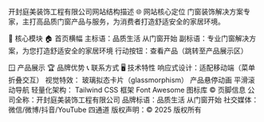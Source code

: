 开封庭美装饰工程有限公司网站结构描述
🌐 网站核心定位
门窗装饰解决方案专家，主打高品质门窗产品与服务，为消费者打造舒适安全的家居环境。

🚀 核心模块
🏠 首页横幅
主标语：品质生活 从门窗开始
副标语：专业门窗解决方案，为您打造舒适安全的家居环境
行动按钮：查看产品（跳转至产品展示区）

🪟 产品展示
🏆 品牌优势
📞 联系方式
🖥️ 技术特性
响应式设计：适配移动端（菜单折叠交互）
视觉特效：
玻璃拟态卡片（glassmorphism）
产品悬停动画
平滑滚动导航
轻量化架构：
Tailwind CSS 框架
Font Awesome 图标库
©️ 页脚信息
公司全称：开封庭美装饰工程有限公司
品牌标语：品质生活 从门窗开始
社交媒体：微信/微博/抖音/YouTube 四通道
版权声明：© 2025 版权所有
